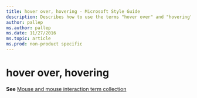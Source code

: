 ```yaml
---
title: hover over, hovering - Microsoft Style Guide
description: Describes how to use the terms "hover over" and "hovering" in Microsoft content.
author: pallep
ms.author: pallep
ms.date: 11/27/2016
ms.topic: article
ms.prod: non-product specific
---
```


# hover over, hovering

**See** [Mouse and mouse interaction term collection](~/a-z-word-list-term-collections/term-collections/mouse-mouse-interaction-terms.md)
